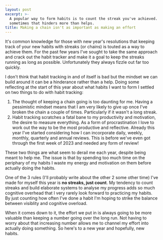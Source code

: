 ```yaml
---
layout: post
excerpt: >-
  A popular way to form habits is to count the streak you've achieved. But
  sometimes that hinders more than helps.
title: Making a chain isn't as important as making an effort
---
```


It's common knowledge for those with new year's resolutions that keeping track of your new habits with streaks (or chains) is touted as a way to achieve them. For the past few years I've sought to take the same approach and crack out the habit tracker and make it a goal to keep the streaks running as long as possible. Unfortunately they always fizzle out far too quickly.

I don't think that habit tracking in and of itself is bad but the mindset we can build around it can be a hinderance rather than a help. Doing some reflecting at the start of this year about what habits I want to form I settled on two things to do with habit tracking:

1. The thought of keeping a chain going is too daunting for me. Having a pessimistic mindset means that I am very likely to give up once I've broken the chain a couple of times. Particularly if it wasn't a long streak.
2. Habit tracking scratches a fatal bane to my productivity and motivation, the desire to measure everything. As a form of procrastination I love to work out the way to be the most productive and reflective. Already this year I've started considering how I can incorporate daily, weekly, monthly, quarterly and annual reviews. This is before we've even got through the first week of 2023 and needed any form of review!

These two things are what seem to derail me each year, despite being meant to help me. The issue is that by spending too much time on the periphary of my habits I waste my energy and motivation on them before actually doing the habits.

One of the 3 rules (I'll probably write about the other 2 some other time) I've made for myself this year is **no streaks, just count**. My tendency to count streaks and build elaborate systems to analyse my progress adds so much cognitive overhead that I very rarely look forward to practicing my habits. By just counting how often I've done a habit I'm hoping to strike the balance between visiblity and cognitive overload.

When it comes down to it, the effort we put in is always going to be more valuable than keeping a number going over the long run. Not having to worry about that increasing number allows me to channel my effort into actually doing something. So here's to a new year and hopefully, new habits.
